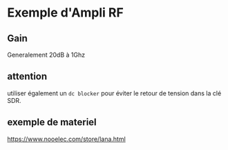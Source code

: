 # Exemple d'Ampli RF

## Gain

Generalement 20dB à 1Ghz 

## attention 

utiliser également un `dc blocker` pour éviter le retour de tension dans la clé SDR.

## exemple de materiel

https://www.nooelec.com/store/lana.html
